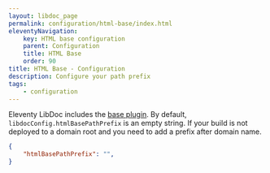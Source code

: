 ```yaml
---
layout: libdoc_page
permalink: configuration/html-base/index.html
eleventyNavigation:
    key: HTML base configuration
    parent: Configuration
    title: HTML Base
    order: 90
title: HTML Base - Configuration
description: Configure your path prefix
tags:
    - configuration
---
```


Eleventy LibDoc includes the [base plugin](https://www.11ty.dev/docs/plugins/html-base/). By default, `libdocConfig.htmlBasePathPrefix` is an empty string. If your build is not deployed to a domain root and you need to add a prefix after domain name.

```json
{
    "htmlBasePathPrefix": "",
}
```

